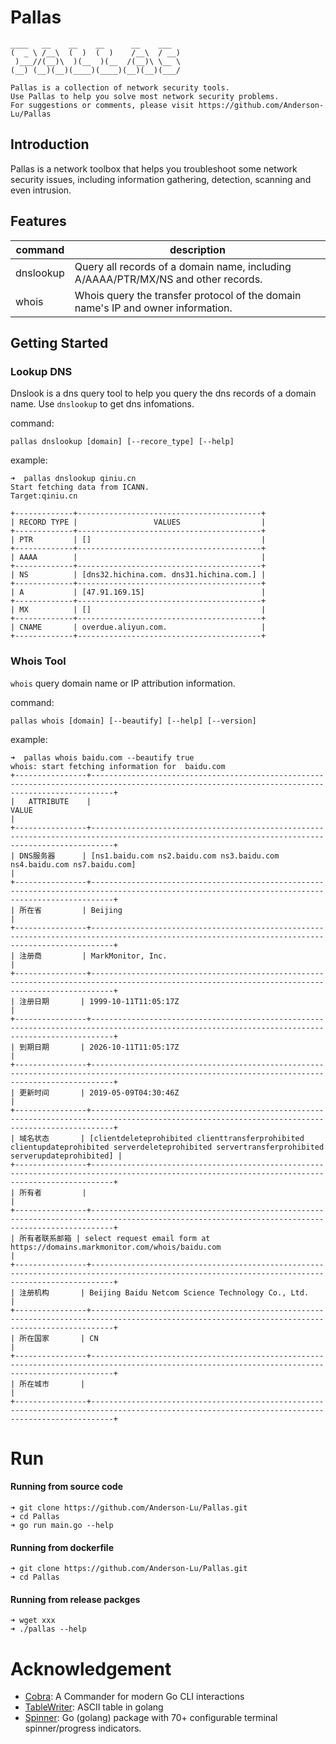 # Pallas

```
____   __    __    __      __    ___ 
(  _ \ /__\  (  )  (  )    /__\  / __)
 )___//(__)\  )(__  )(__  /(__)\ \__ \
(__) (__)(__)(____)(____)(__)(__)(___/ 

Pallas is a collection of network security tools.
Use Pallas to help you solve most network security problems.
For suggestions or comments, please visit https://github.com/Anderson-Lu/Pallas
```

## Introduction

Pallas is a network toolbox that helps you troubleshoot some network security issues, including information gathering, detection, scanning and even intrusion.

## Features

|command|description|
|---|---|
|dnslookup|Query all records of a domain name, including A/AAAA/PTR/MX/NS and other records.|
|whois|Whois query the transfer protocol of the domain name's IP and owner information.|

## Getting Started

### Lookup DNS

Dnslook is a dns query tool to help you query the dns records of a domain name. Use `dnslookup` to get dns infomations.

command:

```
pallas dnslookup [domain] [--recore_type] [--help]
```

example:

```
➜  pallas dnslookup qiniu.cn
Start fetching data from ICANN.
Target:qiniu.cn

+-------------+-----------------------------------------+
| RECORD TYPE |                 VALUES                  |
+-------------+-----------------------------------------+
| PTR         | []                                      |
+-------------+-----------------------------------------+
| AAAA        |                                         |
+-------------+-----------------------------------------+
| NS          | [dns32.hichina.com. dns31.hichina.com.] |
+-------------+-----------------------------------------+
| A           | [47.91.169.15]                          |
+-------------+-----------------------------------------+
| MX          | []                                      |
+-------------+-----------------------------------------+
| CNAME       | overdue.aliyun.com.                     |
+-------------+-----------------------------------------+
```

### Whois Tool

`whois` query domain name or IP attribution information.

command:

```
pallas whois [domain] [--beautify] [--help] [--version]
```

example:

```shell
➜  pallas whois baidu.com --beautify true
whois: start fetching information for  baidu.com
+----------------+-------------------------------------------------------------------------------------------------------------------------------------------------+
|   ATTRIBUTE    |                                                                      VALUE                                                                      |
+----------------+-------------------------------------------------------------------------------------------------------------------------------------------------+
| DNS服务器      | [ns1.baidu.com ns2.baidu.com ns3.baidu.com ns4.baidu.com ns7.baidu.com]                                                                         |
+----------------+-------------------------------------------------------------------------------------------------------------------------------------------------+
| 所在省         | Beijing                                                                                                                                         |
+----------------+-------------------------------------------------------------------------------------------------------------------------------------------------+
| 注册商         | MarkMonitor, Inc.                                                                                                                               |
+----------------+-------------------------------------------------------------------------------------------------------------------------------------------------+
| 注册日期       | 1999-10-11T11:05:17Z                                                                                                                            |
+----------------+-------------------------------------------------------------------------------------------------------------------------------------------------+
| 到期日期       | 2026-10-11T11:05:17Z                                                                                                                            |
+----------------+-------------------------------------------------------------------------------------------------------------------------------------------------+
| 更新时间       | 2019-05-09T04:30:46Z                                                                                                                            |
+----------------+-------------------------------------------------------------------------------------------------------------------------------------------------+
| 域名状态       | [clientdeleteprohibited clienttransferprohibited clientupdateprohibited serverdeleteprohibited servertransferprohibited serverupdateprohibited] |
+----------------+-------------------------------------------------------------------------------------------------------------------------------------------------+
| 所有者         |                                                                                                                                                 |
+----------------+-------------------------------------------------------------------------------------------------------------------------------------------------+
| 所有者联系邮箱 | select request email form at https://domains.markmonitor.com/whois/baidu.com                                                                    |
+----------------+-------------------------------------------------------------------------------------------------------------------------------------------------+
| 注册机构       | Beijing Baidu Netcom Science Technology Co., Ltd.                                                                                               |
+----------------+-------------------------------------------------------------------------------------------------------------------------------------------------+
| 所在国家       | CN                                                                                                                                              |
+----------------+-------------------------------------------------------------------------------------------------------------------------------------------------+
| 所在城市       |                                                                                                                                                 |
+----------------+-------------------------------------------------------------------------------------------------------------------------------------------------+
```

# Run 

#### Running from source code

```
➜ git clone https://github.com/Anderson-Lu/Pallas.git
➜ cd Pallas
➜ go run main.go --help
```

#### Running from dockerfile

```
➜ git clone https://github.com/Anderson-Lu/Pallas.git
➜ cd Pallas
```

#### Running from release packges

```
➜ wget xxx
➜ ./pallas --help
```


# Acknowledgement

- [Cobra](https://github.com/spf13/cobra): A Commander for modern Go CLI interactions
- [TableWriter](https://github.com/olekukonko/tablewriter): ASCII table in golang
- [Spinner](https://github.com/briandowns/spinner): Go (golang) package with 70+ configurable terminal spinner/progress indicators.